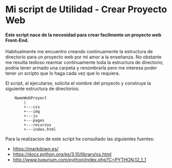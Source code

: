 # Mi script de Utilidad - Crear Proyecto Web
#### Este script nace de la necesidad para crear facilmente un proyecto web Front-End.
Habitualmente me encuentro creando continuamente la estructura de directorio para un proyecto web por mi amor a la enseñanza. No obstante me resulta tedioso rearmar continuamente toda la estructura de directorio; podria tener armado una carpeta y renombrarla pero me interesa poder tener un scripto que lo haga cada vez que lo requiera.

El script, al ejecutarse, solicita el nombre del proyecto y construye la siguiente estructura de directorios.
```
    NameWebProyect
        |
        +---css
        +---img
        +---js
        +---pages
        +---recursos
        +---index.html
```
        

Para la realizacion de este script he consultado las siguientes fuentes:
- https://markdown.es/
- https://docs.python.org/es/3.10/library/os.html
- http://www.tugurium.com/python/index.php?C=PYTHON.12_1_1
